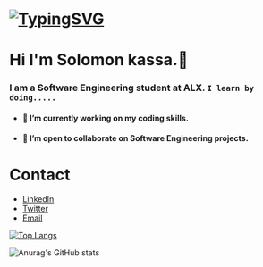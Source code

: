 # [![TypingSVG](https://readme-typing-svg.demolab.com?lines=Hey!+You+Are+Welcome+To+My+Profile;My+Name+Is+Solomon+Kassa;I+Am+Passionate+About+Coding;I+Learn+By+Doing)](https://git.io/typing-svg)
# Hi I'm Solomon kassa.👋

### I am a Software Engineering student at ALX. `I learn by doing.....`

- #### 🔭 I’m currently working on my coding skills.
- #### 👯 I’m open to collaborate on Software Engineering projects.

# Contact 
* [LinkedIn](https://www.linkedin.com/in/solomonmulu/)
* [Twitter](https://twitter.com/solomonmulu)
* [Email](mailto:solomonmulu000@gmail.com)

[![Top Langs](https://github-readme-stats.vercel.app/api/top-langs/?username=solomonmulu&layout=compact)](https://github.com/solomonmulu/github-readme-stats)


![Anurag's GitHub stats](https://github-readme-stats.vercel.app/api?username=solomonmulu&show_icons=true&theme=radical)




